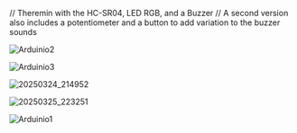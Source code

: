// Theremin with the HC-SR04, LED RGB, and a Buzzer
// A second version also includes a potentiometer and a button to add variation to the buzzer sounds

![Arduinio2](https://github.com/user-attachments/assets/38892def-c37c-4e03-8649-355fc08836b5)

![Arduinio3](https://github.com/user-attachments/assets/603f52ca-254a-46c8-9202-adda3dedb4ed)

![20250324_214952](https://github.com/user-attachments/assets/f6c4be40-6991-4b49-9d89-00b5b2cf4776)

![20250325_223251](https://github.com/user-attachments/assets/3a4ccdc8-e52c-45a2-89ce-e680a5101689)

![Arduinio1](https://github.com/user-attachments/assets/24cf8d9e-8ccf-48b7-b6e6-e20510c55098)


